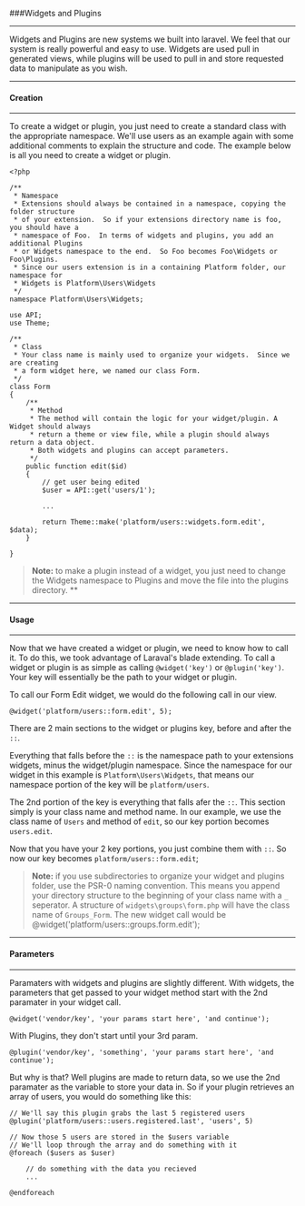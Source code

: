 ###Widgets and Plugins

----------

Widgets and Plugins are new systems we built into laravel.  We feel that our system is really powerful and easy to use. Widgets are used pull in generated views, while plugins will be used to pull in and store requested data to manipulate as you wish.

----------

#### Creation

----------

To create a widget or plugin, you just need to create a standard class with the appropriate namespace.  We'll use users as an example again with some additional comments to explain the structure and code. The example below is all you need to create a widget or plugin.

	<?php

	/**
	 * Namespace
	 * Extensions should always be contained in a namespace, copying the folder structure
	 * of your extension.  So if your extensions directory name is foo, you should have a
	 * namespace of Foo.  In terms of widgets and plugins, you add an additional Plugins
	 * or Widgets namespace to the end.  So Foo becomes Foo\Widgets or Foo\Plugins.
	 * Since our users extension is in a containing Platform folder, our namespace for
	 * Widgets is Platform\Users\Widgets
	 */
	namespace Platform\Users\Widgets;

	use API;
	use Theme;

	/**
	 * Class
	 * Your class name is mainly used to organize your widgets.  Since we are creating
	 * a form widget here, we named our class Form.
	 */
	class Form
	{
		/**
		 * Method
		 * The method will contain the logic for your widget/plugin. A Widget should always
		 * return a theme or view file, while a plugin should always return a data object.
		 * Both widgets and plugins can accept parameters.
		 */
		public function edit($id)
		{
			// get user being edited
			$user = API::get('users/1');

			...

			return Theme::make('platform/users::widgets.form.edit', $data);
		}

	}

> **Note:** to make a plugin instead of a widget, you just need to change the Widgets namespace to Plugins and move the file into the plugins directory. **

----------

#### Usage

----------

Now that we have created a widget or plugin, we need to know how to call it.  To do this, we took advantage of Laraval's blade extending. To call a widget or plugin is as simple as calling `@widget('key')` or `@plugin('key')`. Your key will essentially be the path to your widget or plugin.

To call our Form Edit widget, we would do the following call in our view.

	@widget('platform/users::form.edit', 5);

There are 2 main sections to the widget or plugins key, before and after the `::`.

Everything that falls before the `::` is the namespace path to your extensions widgets, minus the widget/plugin namespace.  Since the namespace for our widget in this example is `Platform\Users\Widgets`, that means our namespace portion of the key will be `platform/users`.

The 2nd portion of the key is everything that falls afer the `::`. This section simply is your class name and method name.  In our example, we use the class name of `Users` and method of `edit`, so our key portion becomes `users.edit`.

Now that you have your 2 key portions, you just combine them with `::`. So now our key becomes `platform/users::form.edit`;

> **Note:** if you use subdirectories to organize your widget and plugins folder, use the PSR-0 naming convention.  This means you append your directory structure to the beginning of your class name with a `_` seperator.  A structure of `widgets\groups\form.php` will have the class name of `Groups_Form`. The new widget call would be @widget('platform/users::groups.form.edit');


----------

#### Parameters

----------

Paramaters with widgets and plugins are slightly different. With widgets, the parameters that get passed to your widget method start with the 2nd paramater in your widget call.

	@widget('vendor/key', 'your params start here', 'and continue');

With Plugins, they don't start until your 3rd param.

	@plugin('vendor/key', 'something', 'your params start here', 'and continue');

But why is that? Well plugins are made to return data, so we use the 2nd paramater as the variable to store your data in.  So if your plugin retrieves an array of users, you would do something like this:

	// We'll say this plugin grabs the last 5 registered users
	@plugin('platform/users::users.registered.last', 'users', 5)

	// Now those 5 users are stored in the $users variable
	// We'll loop through the array and do something with it
	@foreach ($users as $user)

		// do something with the data you recieved
		...

	@endforeach
